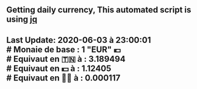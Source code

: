 ## Getting daily currency, This automated script is using [jq](https://stedolan.github.io/jq/)
## Last Update:  2020-06-03 à 23:00:01 </br># Monaie de base : 1 "EUR" 💶 </br> # Equivaut en 🇹🇳 à :  3.189494 </br> # Equivaut en 💵 à : 1.12405</br> # Equivaut en 🐱‍💻 à :  0.000117
